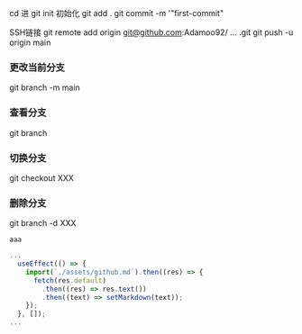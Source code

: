 cd 进
git init 初始化
git add .
git commit -m '"first-commit"

SSH链接
git remote add origin git@github.com:Adamoo92/ ... .git
git push -u origin main

### 更改当前分支
git branch -m main

### 查看分支
git branch

### 切换分支
git checkout XXX

### 删除分支
git branch -d XXX

``aaa``


```javascript
...
  useEffect(() => {
    import(`./assets/github.md`).then((res) => {
      fetch(res.default)
        .then((res) => res.text())
        .then((text) => setMarkdown(text));
    });
  }, []);
...
```

